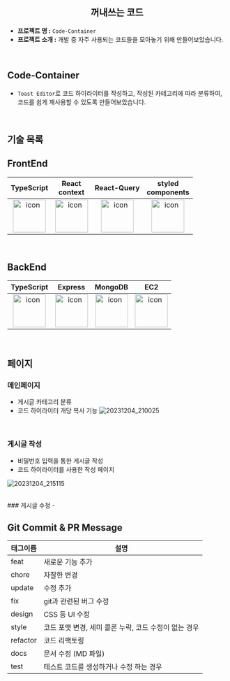 ## <h2 align="center">꺼내쓰는 코드 </h2>

- **프로젝트 명 :** `Code-Container`
- **프로젝트 소개 :** 개발 중 자주 사용되는 코드들을 모아놓기 위해 만들어보았습니다.
<!-- - **배포 링크 :** <a href='https://sidequest.co.kr' target='_blank'>Why-Community</a> -->

<br>

## Code-Container

- `Toast Editor`로 코드 하이라이터를 작성하고, 작성된 카테고리에 따라 분류하여, 코드를 쉽게 재사용할 수 있도록 만들어보았습니다.

<br>

## 기술 목록

## FrontEnd

|TypeScript|React<br>context|React-Query|styled<br>components|
| :-------------------------------------------------------------------------------------------------------------------------------------------------------------------------------: | :---------------------------------------------------------------------------------------------------------------------------------------------------------------------------: | :-------------------------------------------------------------------------------------------------------------------------------------------------------------------------------: | :--------------------------------------------------------------------------------------------------------------------------------------------------------------------------------------: |
| <div style="display: flex; align-items: flex-start; justify-content: center;"><img src="https://cdn.simpleicons.org/typescript/3178C6" alt="icon" width="75" height="75" /></div> | <div style="display: flex; align-items: flex-start; justify-content: center;"><img src="https://cdn.simpleicons.org/react/#61DAFB" alt="icon" width="75" height="75" /></div> | <div style="display: flex; align-items: flex-start; justify-content: center;"><img src="https://cdn.simpleicons.org/reactquery/FF4154" alt="icon" width="75" height="75" /></div> | <div style="display: flex; align-items: flex-start; justify-content: center;"><img src="https://cdn.simpleicons.org/styledcomponents/#61DAFB" alt="icon" width="75" height="75" /></div> |

<br />

## BackEnd

|TypeScript|Express|MongoDB|EC2|
| :-------------------------------------------------------------------------------------------------------------------------------------------------------------------------------: | :-----------------------------------------------------------------------------------------------------------------------------------------------------------------------------: | :-----------------------------------------------------------------------------------------------------------------------------------------------------------------------------: | :-------------------------------------------------------------------------------------------------------------------------------------------------------------------------------: |
| <div style="display: flex; align-items: flex-start; justify-content: center;"><img src="https://cdn.simpleicons.org/typescript/3178C6" alt="icon" width="75" height="75" /></div> | <div style="display: flex; align-items: flex-start; justify-content: center;"><img src="https://cdn.simpleicons.org/express/#E0234E" alt="icon" width="75" height="75" /></div> | <div style="display: flex; align-items: flex-start; justify-content: center;"><img src="https://cdn.simpleicons.org/mongodb/#000000" alt="icon" width="75" height="75" /></div> | <div style="display: flex; align-items: flex-start; justify-content: center;"><img src="https://cdn.simpleicons.org/amazonec2/#FF9900" alt="icon" width="75" height="75" /></div> |

<br />

## 페이지

### 메인페이지

- 게시글 카테고리 분류
- 코드 하이라이터 개당 복사 기능
![20231204_210025](https://github.com/choigirang/code-container/assets/118104644/f6692d12-7a91-4eae-8e04-2beeee20c1db)


<br>

### 게시글 작성
- 비밀번호 입력을 통한 게시글 작성
- 코드 하이라이터를 사용한 작성 페이지

![20231204_215115](https://github.com/choigirang/code-container/assets/118104644/d240a6d6-a775-4c2f-a552-404170256de5)

<br>
### 게시글 수정
- 

## Git Commit & PR Message

| 태그이름 | 설명                                                  |
| -------- | ----------------------------------------------------- |
| feat     | 새로운 기능 추가                                      |
| chore    | 자잘한 변경                                           |
| update   | 수정 추가                                             |
| fix      | git과 관련된 버그 수정                                |
| design   | CSS 등 UI 수정                                        |
| style    | 코드 포맷 변경, 세미 콜론 누락, 코드 수정이 없는 경우 |
| refactor | 코드 리팩토링                                         |
| docs     | 문서 수정 (MD 파일)                                   |
| test     | 테스트 코드를 생성하거나 수정 하는 경우               |

